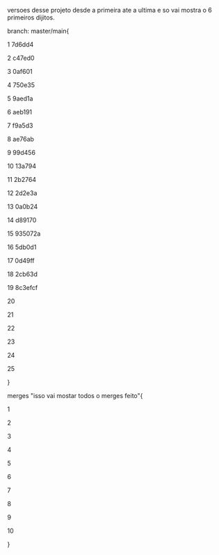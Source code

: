 versoes desse projeto desde a primeira ate a ultima e so vai mostra o 6 primeiros dijitos.

branch: master/main{

1 7d6dd4

2 c47ed0

3 0af601

4 750e35

5 9aed1a

6 aeb191

7 f9a5d3

8 ae76ab

9 99d456

10 13a794

11 2b2764

12 2d2e3a

13 0a0b24

14 d89170

15 935072a

16 5db0d1

17 0d49ff

18 2cb63d

19 8c3efcf

20 

21 

22 

23 

24 

25 


}

merges "isso vai mostar todos o merges feito"{

1 

2 

3 

4 

5 

6 

7 

8 

9 

10 

}

